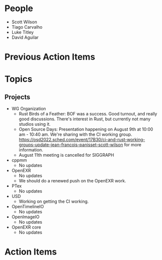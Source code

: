 People
======

- Scott Wilson
- Tiago Carvalho
- Luke Titley
- David Aguilar

Previous Action Items
=====================

Topics
======

Projects
--------

- WG Organization
    - Rust Birds of a Feather: BOF was a success. Good turnout, and really good discussions. There's interest in Rust, but currently not many studios using it.
    - Open Source Days: Presentation happening on August 9th at 10:00 am - 10:40 am. We're sharing with the CI working group. https://osd2022.sched.com/event/17B30/ci-and-rust-working-groups-update-jean-francois-panisset-scott-wilson for more information.
    - August 11th meeting is cancelled for SIGGRAPH
- cppmm
    - No updates
- OpenEXR
    - No updates
    - We should do a renewed push on the OpenEXR work.
- PTex
    - No updates
- USD
    - Working on getting the CI working.
- OpenTimelineIO
    - No updates
- OpenImageIO
    - No updates
- OpenEXR core
    - No updates

Action Items
============
